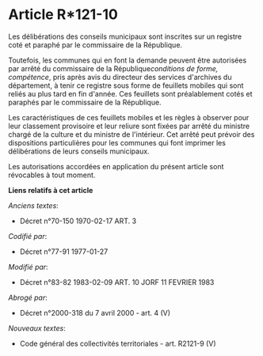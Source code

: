 # Article R*121-10

Les délibérations des conseils municipaux sont inscrites sur un registre coté et paraphé par le commissaire de la République.

Toutefois, les communes qui en font la demande peuvent être autorisées par arrêté du commissaire de la République*conditions
de forme, compétence*, pris après avis du directeur des services d'archives du département, à tenir ce registre sous forme de
feuillets mobiles qui sont reliés au plus tard en fin d'année. Ces feuillets sont préalablement cotés et paraphés par le
commissaire de la République.

Les caractéristiques de ces feuillets mobiles et les règles à observer pour leur classement provisoire et leur reliure sont
fixées par arrêté du ministre chargé de la culture et du ministre de l'intérieur. Cet arrêté peut prévoir des dispositions
particulières pour les communes qui font imprimer les délibérations de leurs conseils municipaux.

Les autorisations accordées en application du présent article sont révocables à tout moment.

**Liens relatifs à cet article**

_Anciens textes_:

  - Décret n°70-150 1970-02-17 ART. 3

_Codifié par_:

  - Décret n°77-91 1977-01-27

_Modifié par_:

  - Décret n°83-82 1983-02-09 ART. 10 JORF 11 FEVRIER 1983

_Abrogé par_:

  - Décret n°2000-318 du 7 avril 2000 - art. 4 (V)

_Nouveaux textes_:

  - Code général des collectivités territoriales - art. R2121-9 (V)
